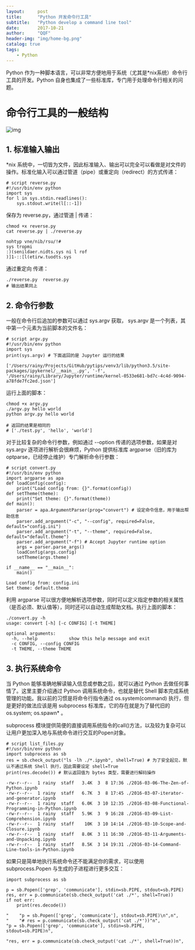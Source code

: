 ```yaml
---
layout:     post
title:      "Python 开发命令行工具"
subtitle:   "Python develop a command line tool"
date:       2017-10-21
author:     "QQF"
header-img: "img/home-bg.png"
catalog: true
tags:
    - Python
---
```


Python 作为一种脚本语言，可以非常方便地用于系统（尤其是*nix系统）命令行工具的开发。Python 自身也集成了一些标准库，专门用于处理命令行相关的问题。

# 命令行工具的一般结构

![img](/img/in-post/2017-10-21-python-command/01.png)

## 1. 标准输入输出

\*nix 系统中，一切皆为文件，因此标准输入、输出可以完全可以看做是对文件的操作。标准化输入可以通过管道（pipe）或重定向（redirect）的方式传递：

```
# script reverse.py
#!/usr/bin/env python
import sys
for l in sys.stdin.readlines():
    sys.stdout.write(l[::-1])
```

保存为 reverse.py，通过管道 \| 传递：

```
chmod +x reverse.py
cat reverse.py | ./reverse.py

nohtyp vne/nib/rsu/!#
sys tropmi
:)(senildaer.nidts.sys ni l rof
)]1-::[l(etirw.tuodts.sys
```

通过重定向 传递：

```
./reverse.py  reverse.py
# 输出结果同上
```

## 2. 命令行参数

一般在命令行后追加的参数可以通过 sys.argv 获取， sys.argv 是一个列表，其中第一个元素为当前脚本的文件名：

```
# script argv.py
#!/usr/bin/env python
import sys
print(sys.argv) # 下面返回的是 Jupyter 运行的结果
```

```
['/Users/rainy/Projects/GitHub/pytips/venv3/lib/python3.5/site-packages/ipykernel/__main__.py', '-f', '/Users/rainy/Library/Jupyter/runtime/kernel-0533e681-bd7c-4c4d-9094-a78fde7fc2ed.json']
```

运行上面的脚本：

```
chmod +x argv.py
./argv.py hello world
python argv.py hello world

# 返回的结果是相同的
# ['./test.py', 'hello', 'world']
```

对于比较复杂的命令行参数，例如通过 --option 传递的选项参数，如果是对 sys.argv 逐项进行解析会很麻烦，Python 提供标准库 argparse（旧的库为 optparse，已经停止维护）专门解析命令行参数：

```
# script convert.py
#!/usr/bin/env python
import argparse as apa
def loadConfig(config):
    print("Load config from: {}".format(config))
def setTheme(theme):
    print("Set theme: {}".format(theme))
def main():
    parser = apa.ArgumentParser(prog="convert") # 设定命令信息，用于输出帮助信息
    parser.add_argument("-c", "--config", required=False, default="config.ini")
    parser.add_argument("-t", "--theme", required=False, default="default.theme")
    parser.add_argument("-f") # Accept Jupyter runtime option
    args = parser.parse_args()
    loadConfig(args.config)
    setTheme(args.theme)

if __name__ == "__main__":
    main()
```

```
Load config from: config.ini
Set theme: default.theme
```

利用 argparse 可以很方便地解析选项参数，同时可以定义指定参数的相关属性（是否必须、默认值等），同时还可以自动生成帮助文档。执行上面的脚本：

```
./convert.py -h
usage: convert [-h] [-c CONFIG] [-t THEME]

optional arguments:
  -h, --help            show this help message and exit
  -c CONFIG, --config CONFIG
  -t THEME, --theme THEME
```

## 3. 执行系统命令

当 Python 能够准确地解读输入信息或参数之后，就可以通过 Python 去做任何事情了。这里主要介绍通过 Python 调用系统命令，也就是替代 Shell 脚本完成系统管理的功能。我以前的习惯是将命令行指令通过 os.system(command) 执行，但是更好的做法应该是用 subprocess 标准库，它的存在就是为了替代旧的 os.system; os.spawn* 。

subprocess 模块提供简便的直接调用系统指令的call()方法，以及较为复杂可以让用户更加深入地与系统命令进行交互的Popen对象。

```
# script list_files.py
#!/usr/bin/env python
import subprocess as sb
res = sb.check_output("ls -lh ./*.ipynb", shell=True) # 为了安全起见，默认不通过系统 Shell 执行，因此需要设定 shell=True
print(res.decode()) # 默认返回值为 bytes 类型，需要进行解码操作
```

```
-rw-r--r--  1 rainy  staff   3.4K  3  8 17:36 ./2016-03-06-The-Zen-of-Python.ipynb
-rw-r--r--  1 rainy  staff   6.7K  3  8 17:45 ./2016-03-07-iterator-and-generator.ipynb
-rw-r--r--  1 rainy  staff   6.0K  3 10 12:35 ./2016-03-08-Functional-Programming-in-Python.ipynb
-rw-r--r--  1 rainy  staff   5.9K  3  9 16:28 ./2016-03-09-List-Comprehension.ipynb
-rw-r--r--  1 rainy  staff    10K  3 10 14:14 ./2016-03-10-Scope-and-Closure.ipynb
-rw-r--r--  1 rainy  staff   8.0K  3 11 16:30 ./2016-03-11-Arguments-and-Unpacking.ipynb
-rw-r--r--  1 rainy  staff   8.5K  3 14 19:31 ./2016-03-14-Command-Line-tools-in-Python.ipynb
```

如果只是简单地执行系统命令还不能满足你的需求，可以使用 subprocess.Popen 与生成的子进程进行更多交互：

```
import subprocess as sb

p = sb.Popen(['grep', 'communicate'], stdin=sb.PIPE, stdout=sb.PIPE)
res, err = p.communicate(sb.check_output('cat ./*', shell=True))
if not err:
    print(res.decode())
```

```
"    "p = sb.Popen(['grep', 'communicate'], stdout=sb.PIPE)\n",n",
"    "# res = p.communicate(sb.check_output('cat ./*'))"n",
"p = sb.Popen(['grep', 'communicate'], stdin=sb.PIPE, stdout=sb.PIPE)n",

"res, err = p.communicate(sb.check_output('cat ./*', shell=True))n",
```
